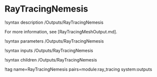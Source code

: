 # RayTracingNemesis

!syntax description /Outputs/RayTracingNemesis

For more information, see [RayTracingMeshOutput.md].

!syntax parameters /Outputs/RayTracingNemesis

!syntax inputs /Outputs/RayTracingNemesis

!syntax children /Outputs/RayTracingNemesis

!tag name=RayTracingNemesis pairs=module:ray_tracing system:outputs
